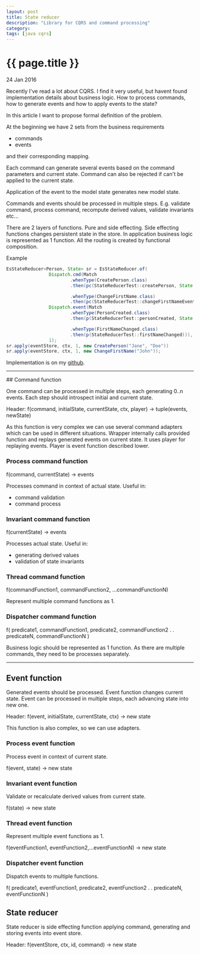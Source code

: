 ```yaml
---
layout: post
title: State reducer
description: "Library for CQRS and command processing"
category:
tags: [java cqrs]
---
```


{{ page.title }}
================

<p class="meta">24 Jan 2016</p>

Recently I've read a lot about CQRS. I find it very useful, but havent found implementation details about business logic. How to process commands, how to generate events and how to apply events to the state?

In this article I want to propose formal definition of the problem.

At the beginning we have 2 sets from the business requirements

* commands
* events

and their corresponding mapping. 

Each command can generate several events based on the command parameters and current state. Command can also be rejected if can't be applied to the current state.

Application of the event to the model state generates new model state.

Commands and events should be processed in multiple steps. E.g. validate command, process command, recompute derived values, validate invariants etc...

There are 2 layers of functions. Pure and side effecting. Side effecting functions changes persistent state in the store. In application business logic is represented as 1 function. All the routing is created by functional composition.

Example

```java
EsStateReducer<Person, State> sr = EsStateReducer.of(
                Dispatch.cmd(Match
                        .whenType(CreatePerson.class)
                        .then(pc(StateReducerTest::createPerson, State.class))

                        .whenType(ChangeFirstName.class)
                        .then(pc(StateReducerTest::changeFirstNameEvent))),
                Dispatch.event(Match
                        .whenType(PersonCreated.class)
                        .then(p(StateReducerTest::personCreated, State.class))

                        .whenType(FirstNameChanged.class)
                        .then(p(StateReducerTest::firstNameChanged))),
                1);
sr.apply(eventStore, ctx, 1, new CreatePerson("Jane", "Doe"))
sr.apply(eventStore, ctx, 1, new ChangeFirstName("John"));
```

Implementation is on my <a href="https://github.com/tomasd/state-reducer">github</a>.

<hr/>
## Command function

One command can be processed in multiple steps, each generating 0..n events. Each step should introspect initial and current state.

Header:
f(command, initialState, currentState, ctx, player) -> tuple(events, newState)

As this function is very complex we can use several command adapters which can be used in different situations. Wrapper internally calls provided function and replays generated events on current state. It uses player for replaying events. Player is event function described lower.

### Process command function

f(command, currentState) -> events

Processes command in context of actual state. Useful in:

* command validation
* command process

### Invariant command function

f(currentState) -> events

Processes actual state. Useful in:

* generating derived values
* validation of state invariants

### Thread command function

f(commandFunction1, commandFunction2, ...commandFunctionN)
 
Represent multiple command functions as 1.

### Dispatcher command function

f(
   predicate1, commandFunction1,
   predicate2, commandFunction2
   .
   .
   predicateN, commandFunctionN
   )

Business logic should be represented as 1 function. As there are multiple commands, they need to be processes separately.

<hr/>

## Event function

Generated events should be processed. Event function changes current state. Event can be processed in multiple steps, each advancing state into new one.

Header:
f(event, initialState, currentState, ctx) -> new state

This function is also complex, so we can use adapters.

### Process event function

Process event in context of current state.

f(event, state) -> new state

### Invariant event function

Validate or recalculate derived values from current state.

f(state) -> new state

### Thread event function

Represent multiple event functions as 1.

f(eventFunction1, eventFunction2,...eventFunctionN) -> new state

### Dispatcher event function

Dispatch events to multiple functions.

f(
   predicate1, eventFunction1,
   predicate2, eventFunction2
   .
   .
   predicateN, eventFunctionN
   )
   
   
## State reducer

State reducer is side effecting function applying command, generating and storing events into event store.

Header:
f(eventStore, ctx, id, command) -> new state

